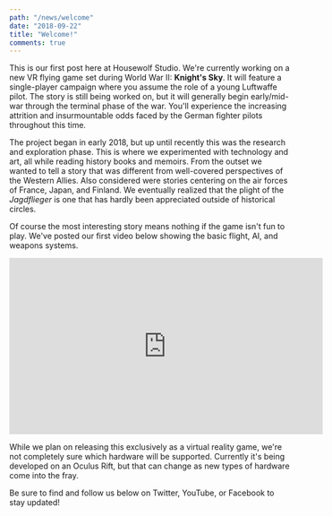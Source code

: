 ```yaml
---
path: "/news/welcome"
date: "2018-09-22"
title: "Welcome!"
comments: true
---
```


This is our first post here at Housewolf Studio. We're currently working on a new VR flying game set during World War II: **Knight's Sky**. It will feature a single-player campaign where you assume the role of a young Luftwaffe pilot. The story is still being worked on, but it will generally begin early/mid-war through the terminal phase of the war. You'll experience the increasing attrition and insurmountable odds faced by the German fighter pilots throughout this time.

The project began in early 2018, but up until recently this was the research and exploration phase. This is where we experimented with technology and art, all while reading history books and memoirs. From the outset we wanted to tell a story that was different from well-covered perspectives of the Western Allies. Also considered were stories centering on the air forces of France, Japan, and Finland. We eventually realized that the plight of the *Jagdflieger* is one that has hardly been appreciated outside of historical circles.

Of course the most interesting story means nothing if the game isn't fun to play. We've posted our first video below showing the basic flight, AI, and weapons systems.

<iframe width="560" height="315" src="https://www.youtube.com/embed/HGmq9d8lh4E?rel=0" frameborder="0" allow="autoplay; encrypted-media" allowfullscreen></iframe>

While we plan on releasing this exclusively as a virtual reality game, we're not completely sure which hardware will be supported. Currently it's being developed on an Oculus Rift, but that can change as new types of hardware come into the fray.

Be sure to find and follow us below on Twitter, YouTube, or Facebook to stay updated!
